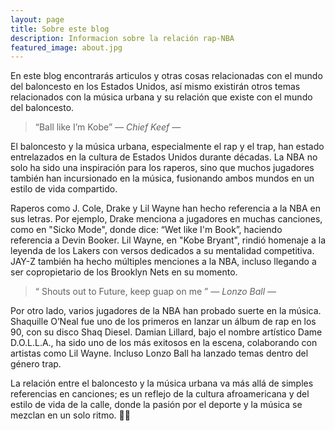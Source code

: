 ```yaml
---
layout: page
title: Sobre este blog
description: Informacion sobre la relación rap-NBA
featured_image: about.jpg
---
```


En este blog encontrarás articulos y otras cosas relacionadas con el mundo del baloncesto en los Estados Unidos,
así mismo existirán otros temas relacionados con la música urbana y su relación que existe con el mundo del baloncesto.

> “Ball like I’m Kobe” <cite>― Chief Keef ―</cite>

El baloncesto y la música urbana, especialmente el rap y el trap, han estado entrelazados en la cultura de Estados Unidos durante décadas. La NBA no solo ha sido una inspiración para los raperos, sino que muchos jugadores también han incursionado en la música, fusionando ambos mundos en un estilo de vida compartido.

Raperos como J. Cole, Drake y Lil Wayne han hecho referencia a la NBA en sus letras. Por ejemplo, Drake menciona a jugadores en muchas canciones, como en "Sicko Mode", donde dice: “Wet like I'm Book”, haciendo referencia a Devin Booker. Lil Wayne, en "Kobe Bryant", rindió homenaje a la leyenda de los Lakers con versos dedicados a su mentalidad competitiva. JAY-Z también ha hecho múltiples menciones a la NBA, incluso llegando a ser copropietario de los Brooklyn Nets en su momento.

> “ Shouts out to Future, keep guap on me ” <cite>― Lonzo Ball ―</cite>

Por otro lado, varios jugadores de la NBA han probado suerte en la música. Shaquille O’Neal fue uno de los primeros en lanzar un álbum de rap en los 90, con su disco Shaq Diesel. Damian Lillard, bajo el nombre artístico Dame D.O.L.L.A., ha sido uno de los más exitosos en la escena, colaborando con artistas como Lil Wayne. Incluso Lonzo Ball ha lanzado temas dentro del género trap.

La relación entre el baloncesto y la música urbana va más allá de simples referencias en canciones; es un reflejo de la cultura afroamericana y del estilo de vida de la calle, donde la pasión por el deporte y la música se mezclan en un solo ritmo. 🎤🏀
